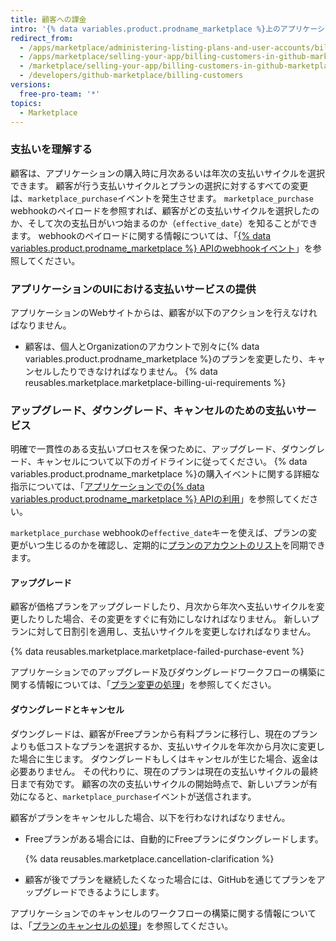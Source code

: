 ```yaml
---
title: 顧客への課金
intro: '{% data variables.product.prodname_marketplace %}上のアプリケーションは、GitHubの課金ガイドラインと、推奨サービスのサポートを遵守しなければなりません。 弊社のガイドラインに従うことで、顧客は予想外のことなく支払いプロセスを進んで行きやすくなります。'
redirect_from:
  - /apps/marketplace/administering-listing-plans-and-user-accounts/billing-customers-in-github-marketplace/
  - /apps/marketplace/selling-your-app/billing-customers-in-github-marketplace/
  - /marketplace/selling-your-app/billing-customers-in-github-marketplace
  - /developers/github-marketplace/billing-customers
versions:
  free-pro-team: '*'
topics:
  - Marketplace
---
```

### 支払いを理解する

顧客は、アプリケーションの購入時に月次あるいは年次の支払いサイクルを選択できます。 顧客が行う支払いサイクルとプランの選択に対するすべての変更は、`marketplace_purchase`イベントを発生させます。 `marketplace_purchase` webhookのペイロードを参照すれば、顧客がどの支払いサイクルを選択したのか、そして次の支払日がいつ始まるのか（`effective_date`）を知ることができます。 webhookのペイロードに関する情報については、「[{% data variables.product.prodname_marketplace %} APIのwebhookイベント](/developers/github-marketplace/webhook-events-for-the-github-marketplace-api)」を参照してください。

### アプリケーションのUIにおける支払いサービスの提供

アプリケーションのWebサイトからは、顧客が以下のアクションを行えなければなりません。
- 顧客は、個人とOrganizationのアカウントで別々に{% data variables.product.prodname_marketplace %}のプランを変更したり、キャンセルしたりできなければなりません。
{% data reusables.marketplace.marketplace-billing-ui-requirements %}

### アップグレード、ダウングレード、キャンセルのための支払いサービス

明確で一貫性のある支払いプロセスを保つために、アップグレード、ダウングレード、キャンセルについて以下のガイドラインに従ってください。 {% data variables.product.prodname_marketplace %}の購入イベントに関する詳細な指示については、「[アプリケーションでの{% data variables.product.prodname_marketplace %} APIの利用](/developers/github-marketplace/using-the-github-marketplace-api-in-your-app)」を参照してください。

`marketplace_purchase` webhookの`effective_date`キーを使えば、プランの変更がいつ生じるのかを確認し、定期的に[プランのアカウントのリスト](/rest/reference/apps#list-accounts-for-a-plan)を同期できます。

#### アップグレード

顧客が価格プランをアップグレードしたり、月次から年次へ支払いサイクルを変更したりした場合、その変更をすぐに有効にしなければなりません。 新しいプランに対して日割引を適用し、支払いサイクルを変更しなければなりません。

{% data reusables.marketplace.marketplace-failed-purchase-event %}

アプリケーションでのアップグレード及びダウングレードワークフローの構築に関する情報については、「[プラン変更の処理](/developers/github-marketplace/handling-plan-changes)」を参照してください。

#### ダウングレードとキャンセル

ダウングレードは、顧客がFreeプランから有料プランに移行し、現在のプランよりも低コストなプランを選択するか、支払いサイクルを年次から月次に変更した場合に生じます。 ダウングレードもしくはキャンセルが生じた場合、返金は必要ありません。 その代わりに、現在のプランは現在の支払いサイクルの最終日まで有効です。 顧客の次の支払いサイクルの開始時点で、新しいプランが有効になると、`marketplace_purchase`イベントが送信されます。

顧客がプランをキャンセルした場合、以下を行わなければなりません。
- Freeプランがある場合には、自動的にFreeプランにダウングレードします。

  {% data reusables.marketplace.cancellation-clarification %}
- 顧客が後でプランを継続したくなった場合には、GitHubを通じてプランをアップグレードできるようにします。

アプリケーションでのキャンセルのワークフローの構築に関する情報については、「[プランのキャンセルの処理](/developers/github-marketplace/handling-plan-cancellations)」を参照してください。

